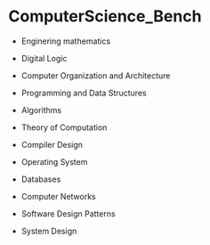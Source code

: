 # ComputerScience_Bench



- Enginering mathematics
- Digital Logic
- Computer Organization and Architecture
- Programming and Data Structures
- Algorithms
- Theory of Computation
- Compiler Design
- Operating System
- Databases
- Computer Networks


- Software Design Patterns
- System Design

